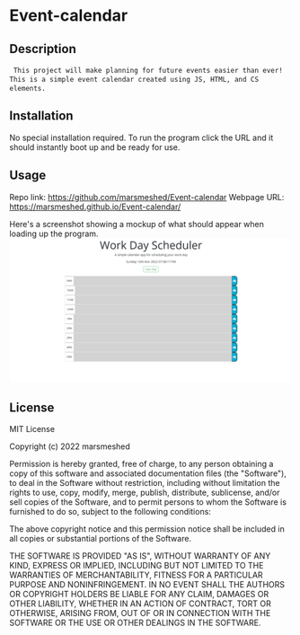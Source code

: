 # Event-calendar

## Description

     This project will make planning for future events easier than ever! This is a simple event calendar created using JS, HTML, and CS elements.


## Installation

No special installation required. To run the program click the URL and it should instantly boot up and be ready for use.

## Usage

Repo link: https://github.com/marsmeshed/Event-calendar
Webpage URL: https://marsmeshed.github.io/Event-calendar/

Here's a screenshot showing a mockup of what should appear when loading up the program.
<img src="./ss.png" alt="screenshot of mockup">


## License
MIT License

Copyright (c) 2022 marsmeshed

Permission is hereby granted, free of charge, to any person obtaining a copy
of this software and associated documentation files (the "Software"), to deal
in the Software without restriction, including without limitation the rights
to use, copy, modify, merge, publish, distribute, sublicense, and/or sell
copies of the Software, and to permit persons to whom the Software is
furnished to do so, subject to the following conditions:

The above copyright notice and this permission notice shall be included in all
copies or substantial portions of the Software.

THE SOFTWARE IS PROVIDED "AS IS", WITHOUT WARRANTY OF ANY KIND, EXPRESS OR
IMPLIED, INCLUDING BUT NOT LIMITED TO THE WARRANTIES OF MERCHANTABILITY,
FITNESS FOR A PARTICULAR PURPOSE AND NONINFRINGEMENT. IN NO EVENT SHALL THE
AUTHORS OR COPYRIGHT HOLDERS BE LIABLE FOR ANY CLAIM, DAMAGES OR OTHER
LIABILITY, WHETHER IN AN ACTION OF CONTRACT, TORT OR OTHERWISE, ARISING FROM,
OUT OF OR IN CONNECTION WITH THE SOFTWARE OR THE USE OR OTHER DEALINGS IN THE
SOFTWARE.